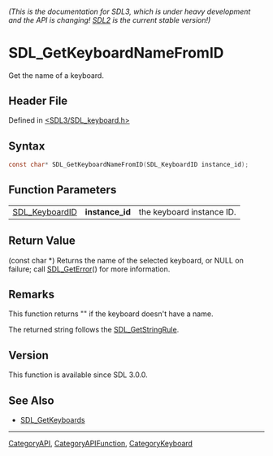 ###### (This is the documentation for SDL3, which is under heavy development and the API is changing! [SDL2](https://wiki.libsdl.org/SDL2/) is the current stable version!)
# SDL_GetKeyboardNameFromID

Get the name of a keyboard.

## Header File

Defined in [<SDL3/SDL_keyboard.h>](https://github.com/libsdl-org/SDL/blob/main/include/SDL3/SDL_keyboard.h)

## Syntax

```c
const char* SDL_GetKeyboardNameFromID(SDL_KeyboardID instance_id);
```

## Function Parameters

|                                  |                 |                           |
| -------------------------------- | --------------- | ------------------------- |
| [SDL_KeyboardID](SDL_KeyboardID) | **instance_id** | the keyboard instance ID. |

## Return Value

(const char *) Returns the name of the selected keyboard, or NULL on
failure; call [SDL_GetError](SDL_GetError)() for more information.

## Remarks

This function returns "" if the keyboard doesn't have a name.

The returned string follows the [SDL_GetStringRule](SDL_GetStringRule).

## Version

This function is available since SDL 3.0.0.

## See Also

- [SDL_GetKeyboards](SDL_GetKeyboards)

----
[CategoryAPI](CategoryAPI), [CategoryAPIFunction](CategoryAPIFunction), [CategoryKeyboard](CategoryKeyboard)


